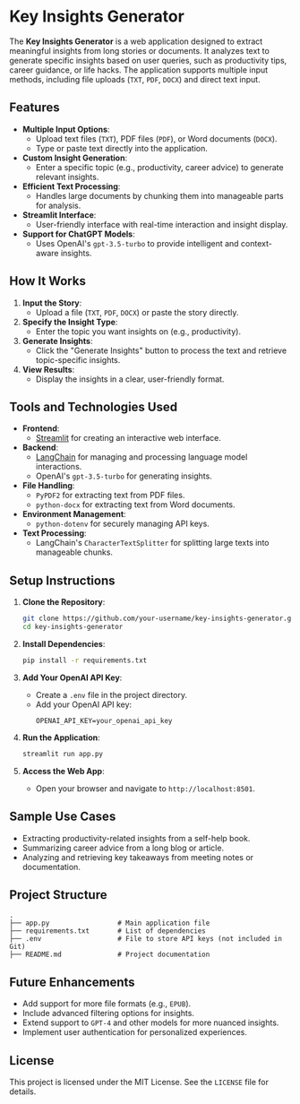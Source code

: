 
# Key Insights Generator

The **Key Insights Generator** is a web application designed to extract meaningful insights from long stories or documents. It analyzes text to generate specific insights based on user queries, such as productivity tips, career guidance, or life hacks. The application supports multiple input methods, including file uploads (`TXT`, `PDF`, `DOCX`) and direct text input.

## Features
- **Multiple Input Options**:
  - Upload text files (`TXT`), PDF files (`PDF`), or Word documents (`DOCX`).
  - Type or paste text directly into the application.
- **Custom Insight Generation**:
  - Enter a specific topic (e.g., productivity, career advice) to generate relevant insights.
- **Efficient Text Processing**:
  - Handles large documents by chunking them into manageable parts for analysis.
- **Streamlit Interface**:
  - User-friendly interface with real-time interaction and insight display.
- **Support for ChatGPT Models**:
  - Uses OpenAI's `gpt-3.5-turbo` to provide intelligent and context-aware insights.

## How It Works
1. **Input the Story**:
   - Upload a file (`TXT`, `PDF`, `DOCX`) or paste the story directly.
2. **Specify the Insight Type**:
   - Enter the topic you want insights on (e.g., productivity).
3. **Generate Insights**:
   - Click the "Generate Insights" button to process the text and retrieve topic-specific insights.
4. **View Results**:
   - Display the insights in a clear, user-friendly format.

## Tools and Technologies Used
- **Frontend**:
  - [Streamlit](https://streamlit.io/) for creating an interactive web interface.
- **Backend**:
  - [LangChain](https://langchain.com/) for managing and processing language model interactions.
  - OpenAI's `gpt-3.5-turbo` for generating insights.
- **File Handling**:
  - `PyPDF2` for extracting text from PDF files.
  - `python-docx` for extracting text from Word documents.
- **Environment Management**:
  - `python-dotenv` for securely managing API keys.
- **Text Processing**:
  - LangChain's `CharacterTextSplitter` for splitting large texts into manageable chunks.

## Setup Instructions
1. **Clone the Repository**:
   ```bash
   git clone https://github.com/your-username/key-insights-generator.git
   cd key-insights-generator
   ```

2. **Install Dependencies**:
   ```bash
   pip install -r requirements.txt
   ```

3. **Add Your OpenAI API Key**:
   - Create a `.env` file in the project directory.
   - Add your OpenAI API key:
     ```plaintext
     OPENAI_API_KEY=your_openai_api_key
     ```

4. **Run the Application**:
   ```bash
   streamlit run app.py
   ```

5. **Access the Web App**:
   - Open your browser and navigate to `http://localhost:8501`.

## Sample Use Cases
- Extracting productivity-related insights from a self-help book.
- Summarizing career advice from a long blog or article.
- Analyzing and retrieving key takeaways from meeting notes or documentation.

## Project Structure
```
.
├── app.py                 # Main application file
├── requirements.txt       # List of dependencies
├── .env                   # File to store API keys (not included in Git)
├── README.md              # Project documentation
```

## Future Enhancements
- Add support for more file formats (e.g., `EPUB`).
- Include advanced filtering options for insights.
- Extend support to `GPT-4` and other models for more nuanced insights.
- Implement user authentication for personalized experiences.

## License
This project is licensed under the MIT License. See the `LICENSE` file for details.
